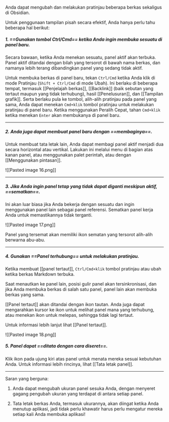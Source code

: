 Anda dapat mengubah dan melakukan pratinjau beberapa berkas sekaligus di Obsidian.

Untuk penggunaan tampilan pisah secara efektif, Anda hanya perlu tahu beberapa hal berikut:

##### 1. ==Gunakan tombol Ctrl/Cmd== ketika Anda ingin membuka sesuatu di panel baru.

Secara bawaan, ketika Anda menekan sesuatu, panel aktif akan terbuka. Panel aktif ditandai dengan bilah yang tersorot di bawah nama berkas, dan namanya lebih terang dibandingkan panel yang sedang tidak aktif.

Untuk membuka berkas di panel baru, tekan `Ctrl/Cmd` ketika Anda klik di mode Pratinjau (`Shift + Ctrl/Cmd` di mode Ubah). Ini berlaku di beberapa tempat, termasuk [[Penjelajah berkas]], [[Backlink]] (baik sebutan yang tertaut maupun yang tidak terhubung), hasil [[Penelusuran]], dan [[Tampilan grafik]]. Serta berlaku pula ke tombol, alih-alih pratinjau pada panel yang sama, Anda dapat menekan `Cmd+klik` tombol pratinjau untuk melakukan pratinjau di panel baru. Ketika menggunakan Peralih Cepat, tahan `Cmd+klik` ketika menekan `Enter` akan membukanya di panel baru.

---

##### 2. Anda juga dapat membuat panel baru dengan ==membaginya==.

Untuk membuat tata letak lain, Anda dapat membagi panel aktif menjadi dua secara horizontal atau vertikal. Lakukan ini melalui menu di bagian atas kanan panel, atau menggunakan palet perintah, atau dengan [[Menggunakan pintasan]].

![[Pasted image 16.png]]

---

##### 3. Jika Anda ingin panel tetap yang tidak dapat diganti meskipun aktif, ==sematkan==.

Ini akan luar biasa jika Anda bekerja dengan sesuatu dan ingin menggunakan panel lain sebagai panel referensi. Sematkan panel kerja Anda untuk memastikannya tidak terganti.

![[Pasted image 17.png]]

Panel yang tersemat akan memiliki ikon sematan yang tersorot alih-alih berwarna abu-abu.

---

##### 4. Gunakan ==Panel terhubung== untuk melakukan pratinjau.

Ketika membuat [[panel tertaut]], `Ctrl/Cmd+klik` tombol pratinjau atau ubah ketika berkas Markdown terbuka.

Saat menautkan ke panel lain, posisi gulir panel akan tersinkronisasi, dan jika Anda membuka berkas di salah satu panel, panel lain akan membuka berkas yang sama.

[[Panel tertaut]] akan ditandai dengan ikon tautan. Anda juga dapat mengarahkan kursor ke ikon untuk melihat panel mana yang terhubung, atau menekan ikon untuk melepas, sehingga tidak lagi tertaut.

Untuk informasi lebih lanjut lihat [[Panel tertaut]].

![[Pasted image 18.png]]

##### 5. Panel dapat ==ditata dengan cara diseret==.

Klik ikon pada ujung kiri atas panel untuk menata mereka sesuai kebutuhan Anda. Untuk informasi lebih rincinya, lihat [[Tata letak panel]].

---

Saran yang berguna:

1. Anda dapat mengubah ukuran panel sesuka Anda, dengan menyeret gagang pengubah ukuran yang terdapat di antara setiap panel.

2. Tata letak berkas Anda, termasuk ukurannya, akan diingat ketika Anda menutup aplikasi, jadi tidak perlu khawatir harus perlu mengatur mereka setiap kali Anda membuka aplikasi!
